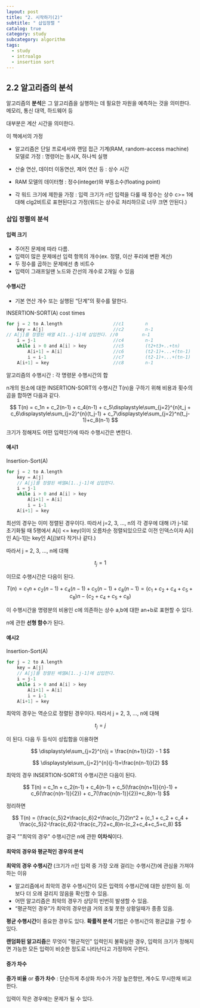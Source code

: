 ```yaml
---
layout: post
title: "2. 시작하기(2)"
subtitle: " 삽입정렬 "
catalog: true
category: study
subcategory: algorithm
tags:
  - study
  - introalgo
  - insertion sort
---
```


## 2.2 알고리즘의 분석

알고리즘의 **분석**은 그 알고리즘을 실행하는 데 필요한 자원을 예측하는 것을 의미한다. 메모리, 통신 대역, 하드웨어 등

대부분은 계산 시간을 의미한다.

이 책에서의 가정

- 알고리즘은 단일 프로세서와 랜덤 접근 기계(RAM, random-access machine) 모델로 가정 : 명령어는 동시X, 하나씩 실행

- 산술 연산, 데이터 이동연산, 제어 연산 등 : 상수 시간

- RAM 모델의 데이터형 : 정수(integer)와 부동소수(floating point)

- 각 워드 크기에 제한을 가정 : 입력 크기가 n인 입력을 다룰 때 정수는 상수 c>= 1에 대해 clg2비트로 표현된다고 가정(워드는 상수로 처리하므로 너무 크면 안된다.)

### 삽입 정렬의 분석

#### 입력 크기

- 주어진 문제에 따라 다름.
- 입력이 많은 문제에선 입력 항목의 개수(ex. 정렬, 이산 푸리에 변환 계산)
- 두 정수를 곱하는 문제에선 총 비트수
- 입력이 그래프일땐 노드와 간선의 개수로 2개일 수 있음

#### 수행시간

- 기본 연산 개수 또는 실행된 “단계”의 횟수를 말한다.

INSERTION-SORT(A) cost times

```c
for j = 2 to A.length					//c1		n
    key = A[j]							//c2		n-1
// A[j]를 정렬된 배열 A[1..j-1]에 삽입한다. //0		 n-1
    i = j-1								//c4		n-1
    while i > 0 and A[i] > key  		//c5		(t2+t3+..+tn)
        A[i+1] = A[i]					//c6		(t2-1)+...+(tn-1)
        i = i-1							//c7		(t2-1)+...+(tn-1)
    A[i+1] = key						//c8		n-1
```

알고리즘의 수행시간 : 각 명령문 수행시간의 합

n개의 원소에 대한 INSERTION-SORT의 수행시간 T(n)을 구하기 위해 비용과 횟수의 곱을 합하면 다음과 같다.

$$
T(n) = c_1n + c_2(n-1) + c_4(n-1) + c_5\displaystyle\sum_{j=2}^{n}t_j + c_6\displaystyle\sum_{j=2}^{n}(t_j-1) + c_7\displaystyle\sum_{j=2}^n(t_j-1)+c_8(n-1)
$$

크기가 정해져도 어떤 입력인가에 따라 수행시간은 변한다.

#### 예시1

Insertion-Sort(A)

```c
for j = 2 to A.length
    key = A[j]
    // A[j]를 정렬된 배열A[1..j-1]에 삽입한다.
    i = j-1
    while i > 0 and A[i] > key
        A[i+1] = A[i]
        i = i-1
    A[i+1] = key
```

최선의 경우는 이미 정렬된 경우이다. 따라서 j=2, 3, …, n의 각 경우에 대해 i가 j-1로 초기화될 때 5행에서 A[i] <= key(이미 오름차순 정렬되있으므로 이전 인덱스이자 A[i]인 A[j-1]는 key인 A[j]보다 작거나 같다.)

따라서 j = 2, 3, …, n에 대해

$$
t_j=1
$$

이므로 수행시간은 다음이 된다.

$$
T(n) = c_1n + c_2(n-1) + c_4(n-1) + c_5(n-1) +c_8(n-1) = (c_1+c_2+c_4+c_5+c_8)n-(c_2+c_4+c_5+c_8)
$$

이 수행시간을 명령분의 비용인 c에 의존하는 상수 a,b에 대한 an+b로 표현할 수 있다.

n에 관한 **선형 함수**가 된다.

#### 예시2

Insertion-Sort(A)

```c
for j = 2 to A.length
    key = A[j]
    // A[j]를 정렬된 배열A[1..j-1]에 삽입한다.
    i = j-1
    while i > 0 and A[i] > key
        A[i+1] = A[i]
        i = i-1
    A[i+1] = key
```

최악의 경우는 역순으로 정렬된 경우이다. 따라서 j = 2, 3, …, n에 대해

$$
t_j = j
$$

이 된다. 다음 두 등식이 성립함을 이용하면

$$
\displaystyle\sum_{j=2}^{n}j = \frac{n(n+1)}{2} - 1
$$

$$
\displaystyle\sum_{j=2}^{n}(j-1)=\frac{n(n-1)}{2}
$$

최악의 경우 INSERTION-SORT의 수행시간은 다음이 된다.

$$
T(n) = c_1n + c_2(n-1) + c_4(n-1) + c_5(\frac{n(n+1)}{n}-1) + c_6(\frac{n(n-1)}{2}) + c_7(\frac{n(n-1)}{2})+c_8(n-1)
$$

정리하면

$$
T(n) = (\frac{c_5}2+\frac{c_6}2+\frac{c_7}2)n^2 + (c_1 + c_2 + c_4 + \frac{c_5}2-\frac{c_6}2-\frac{c_7}2+c_8)n-(c_2+c_4+c_5+c_8)
$$

결국 ""최악의 경우" 수행시간은 n에 관한 **이차식**이다.

#### 최악의 경우와 평균적인 경우의 분석

**최악의 경우 수행시간** (크기가 n인 입력 중 가장 오래 걸리는 수행시간)에 관심을 가져야 하는 이유

- 알고리즘에서 최악의 경우 수행시간이 모든 입력의 수행시간에 대한 상한이 됨. 이 보다 더 오래 걸리지 않음을 확신할 수 있음.
- 어떤 알고리즘은 최악의 경우가 상당히 빈번히 발생할 수 있음.
- “평균적인 경우”가 최악의 경우만큼 거의 조힞 못한 상황일때가 종종 있음.

**평균 수행시간**이 중요한 경우도 있다.
**확률적 분석** 기법은 수행시간의 평균값을 구할 수 있다.

**랜덤화된 알고리즘**은 무엇이 "평균적인" 입력인지 불확실한 경우, 입력의 크기가 정해지면 가능한 모든 입력이 비슷한 정도로 나타난다고 가정하여 구한다.

#### 증가 차수

**증가 비율** or **증가 차수** : 단순하게 추상화 차수가 가장 높은항만, 계수도 무시한채 비교한다.

입력이 작은 경우에는 문제가 될 수 있다.
